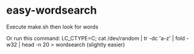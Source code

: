 # easy-wordsearch

Execute make.sh
then look for words


Or run this command:
LC_CTYPE=C; cat /dev/random | tr -dc 'a-z' | fold -w32 | head -n 20 > wordsearch
(slightly easier)
